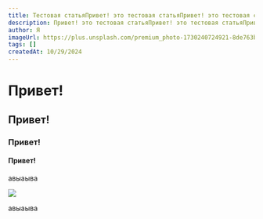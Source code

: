```yaml
---
title: Тестовая статьяПривет! это тестовая статьяПривет! это тестовая статья
description: Привет! это тестовая статьяПривет! это тестовая статьяПривет! это тестовая статьяПривет! это тестовая статьяПривет! это тестовая статьяПривет! это тестовая статья
author: Я
imageUrl: https://plus.unsplash.com/premium_photo-1730240724921-8de763b6d0d1?w=500&auto=format&fit=crop&q=60&ixlib=rb-4.0.3&ixid=M3wxMjA3fDB8MHxmZWF0dXJlZC1waG90b3MtZmVlZHwyfHx8ZW58MHx8fHx8
tags: []
createdAt: 10/29/2024
---
```


# Привет!

## Привет!

### Привет!

#### Привет!

авыаыва

![](https://plus.unsplash.com/premium_photo-1730240724921-8de763b6d0d1?w=500&auto=format&fit=crop&q=60&ixlib=rb-4.0.3&ixid=M3wxMjA3fDB8MHxmZWF0dXJlZC1waG90b3MtZmVlZHwyfHx8ZW58MHx8fHx8)

авыаыва
